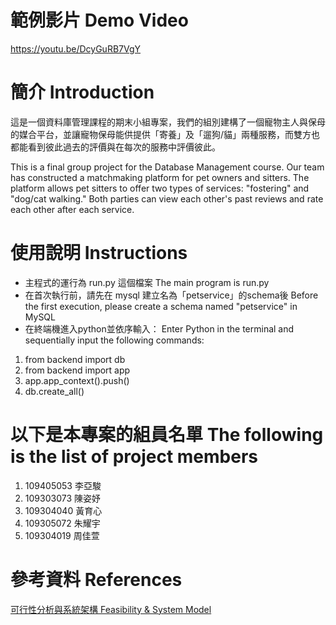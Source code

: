# 範例影片 Demo Video
https://youtu.be/DcyGuRB7VgY
  
# 簡介 Introduction
這是一個資料庫管理課程的期末小組專案，我們的組別建構了一個寵物主人與保母的媒合平台，並讓寵物保母能供提供「寄養」及「遛狗/貓」兩種服務，而雙方也都能看到彼此過去的評價與在每次的服務中評價彼此。  
  
This is a final group project for the Database Management course. Our team has constructed a matchmaking platform for pet owners and sitters. The platform allows pet sitters to offer two types of services: "fostering" and "dog/cat walking." Both parties can view each other's past reviews and rate each other after each service.
  
# 使用說明 Instructions
* 主程式的運行為 run.py 這個檔案 The main program is run.py
* 在首次執行前，請先在 mysql 建立名為「petservice」的schema後 Before the first execution, please create a schema named "petservice" in MySQL
* 在終端機進入python並依序輸入： Enter Python in the terminal and sequentially input the following commands:
1. from backend import db
2. from backend import app
3. app.app_context().push()
4. db.create_all()
  
# 以下是本專案的組員名單 The following is the list of project members
1. 109405053 李亞駿
2. 109303073 陳姿妤
3. 109304040 黃育心
4. 109305072 朱耀宇
5. 109304019 周佳萱

# 參考資料 References
[可行性分析與系統架構 Feasibility & System Model](https://www.canva.com/design/DAGHKYw-bu8/MYvmJAG9_TTTQKkY-B17hQ/view?utm_content=DAGHKYw-bu8&utm_campaign=designshare&utm_medium=link&utm_source=editor)

